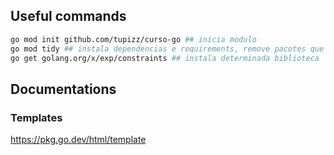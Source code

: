 ## Useful commands

````bash
go mod init github.com/tupizz/curso-go ## inicia modulo
go mod tidy ## instala dependencias e requirements, remove pacotes que não estamos utilizandos
go get golang.org/x/exp/constraints ## instala determinada biblioteca
````

## Documentations

### Templates
https://pkg.go.dev/html/template